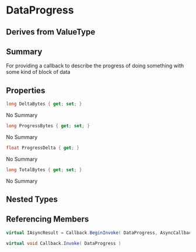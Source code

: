 # DataProgress

## Derives from ValueType

## Summary

For providing a callback to describe the progress of doing something with some kind of block of data
## Properties

```c#
long DeltaBytes { get; set; } 
```
No Summary
```c#
long ProgressBytes { get; set; } 
```
No Summary
```c#
float ProgressDelta { get; } 
```
No Summary
```c#
long TotalBytes { get; set; } 
```
No Summary
## Nested Types

## Referencing Members

```c#
virtual IAsyncResult = Callback.BeginInvoke( DataProgress, AsyncCallback, object ) 
```
```c#
virtual void Callback.Invoke( DataProgress ) 
```
